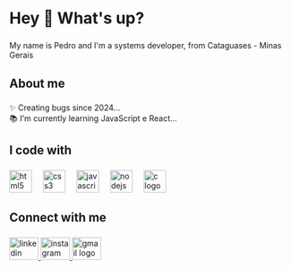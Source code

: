 <h1 align="left">Hey 👋 What's up?</h1>

###

<p align="left">My name is Pedro and I'm a systems developer, from Cataguases - Minas Gerais</p>

###

<h2 align="left">About me</h2>

###

<p align="left">✨ Creating bugs since 2024...<br>📚 I'm currently learning JavaScript e React...</p>

###

<h2 align="left">I code with</h2>

###

<div align="left">
  <img src="https://cdn.jsdelivr.net/gh/devicons/devicon/icons/html5/html5-original.svg" height="40" alt="html5 logo"  />
  <img width="12" />
  <img src="https://cdn.jsdelivr.net/gh/devicons/devicon/icons/css3/css3-original.svg" height="40" alt="css3 logo"  />
  <img width="12" />
  <img src="https://cdn.jsdelivr.net/gh/devicons/devicon/icons/javascript/javascript-original.svg" height="40" alt="javascript logo"  />
  <img width="12" />
  <img src="https://cdn.jsdelivr.net/gh/devicons/devicon/icons/nodejs/nodejs-original.svg" height="40" alt="nodejs logo"  />
  <img width="12" />
  <img src="https://cdn.jsdelivr.net/gh/devicons/devicon/icons/c/c-original.svg" height="40" alt="c logo"  />
</div>

###

<h2 align="left">Connect with me</h2>

###

<div align="left">
  <a href="https://br.linkedin.com/in/pedrohenriquerb"><img
      src="https://raw.githubusercontent.com/maurodesouza/profile-readme-generator/master/src/assets/icons/social/linkedin/default.svg"
      width="52" height="40" alt="linkedin logo" />
  </a>
  <a href="https://www.instagram.com/pedrohrz7/"><img
      src="https://raw.githubusercontent.com/maurodesouza/profile-readme-generator/master/src/assets/icons/social/instagram/default.svg"
      width="52" height="40" alt="instagram logo" />
  </a>
  <a href="pedrobarbosar123@gmail.com"><img
      src="https://raw.githubusercontent.com/maurodesouza/profile-readme-generator/master/src/assets/icons/social/gmail/default.svg"
      width="52" height="40" alt="gmail logo" />
  </a>
</div>
